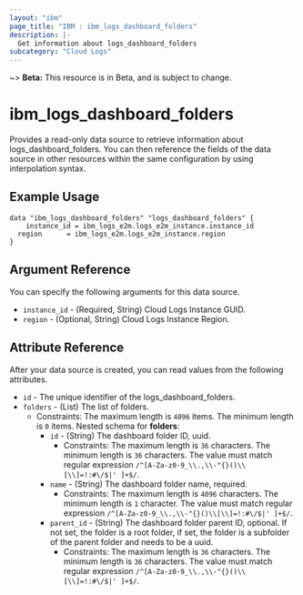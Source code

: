 ```yaml
---
layout: "ibm"
page_title: "IBM : ibm_logs_dashboard_folders"
description: |-
  Get information about logs_dashboard_folders
subcategory: "Cloud Logs"
---
```


~> **Beta:** This resource is in Beta, and is subject to change.

# ibm_logs_dashboard_folders

Provides a read-only data source to retrieve information about logs_dashboard_folders. You can then reference the fields of the data source in other resources within the same configuration by using interpolation syntax.

## Example Usage

```hcl
data "ibm_logs_dashboard_folders" "logs_dashboard_folders" {
	instance_id = ibm_logs_e2m.logs_e2m_instance.instance_id
  region      = ibm_logs_e2m.logs_e2m_instance.region
}
```

## Argument Reference

You can specify the following arguments for this data source.

* `instance_id` - (Required, String)  Cloud Logs Instance GUID.
* `region` - (Optional, String) Cloud Logs Instance Region.


## Attribute Reference

After your data source is created, you can read values from the following attributes.

* `id` - The unique identifier of the logs_dashboard_folders.
* `folders` - (List) The list of folders.
  * Constraints: The maximum length is `4096` items. The minimum length is `0` items.
Nested schema for **folders**:
	* `id` - (String) The dashboard folder ID, uuid.
	  * Constraints: The maximum length is `36` characters. The minimum length is `36` characters. The value must match regular expression `/^[A-Za-z0-9_\\.,\\-"{}()\\[\\]=!:#\/$|' ]+$/`.
	* `name` - (String) The dashboard folder name, required.
	  * Constraints: The maximum length is `4096` characters. The minimum length is `1` character. The value must match regular expression `/^[A-Za-z0-9_\\.,\\-"{}()\\[\\]=!:#\/$|' ]+$/`.
	* `parent_id` - (String) The dashboard folder parent ID, optional. If not set, the folder is a root folder, if set, the folder is a subfolder of the parent folder and needs to be a uuid.
	  * Constraints: The maximum length is `36` characters. The minimum length is `36` characters. The value must match regular expression `/^[A-Za-z0-9_\\.,\\-"{}()\\[\\]=!:#\/$|' ]+$/`.

